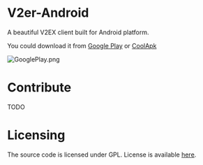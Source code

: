 # V2er-Android
A beautiful V2EX client built for Android platform.

You could download it from [Google Play](https://play.google.com/store/apps/details?id=me.ghui.v2er) or [CoolApk](https://www.coolapk.com/apk/155428)

![GooglePlay.png](https://s2.loli.net/2021/12/09/zHc68PgFmvMNOZh.png)

# Contribute
TODO

# Licensing
The source code is licensed under GPL. License is available [here](./LICENSE).
